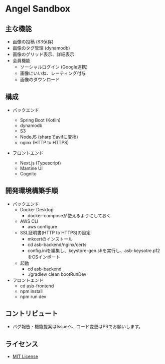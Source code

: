 # Angel Sandbox

## 主な機能
 - 画像の投稿 (S3保存)
 - 画像のタグ管理 (dynamodb)
 - 画像のグリッド表示、詳細表示
 - 会員機能
   - ソーシャルログイン (Google連携)
   - 画像にいいね、レーティング付与
   - 画像のダウンロード

## 構成
 - バックエンド
   - Spring Boot (Kotlin)
   - dynamodb
   - S3
   - NodeJS (sharpでavifに変換)
   - nginx (HTTP to HTTPS)

 - フロントエンド
   - Next.js (Typescript)
   - Mantine UI
   - Cognito

## 開発環境構築手順
 - バックエンド
   - Docker Desktop
     - docker-composeが使えるようにしておく
   - AWS CLI
     - aws configure
   - SSL証明書(HTTP to HTTPS)の設定
     - mkcertのインストール
     - cd asb-backend/nginx/certs
     - config.iniを編集し、keystore-gen.shを実行し、asb-keysotre.p12をOSインポート
   - 起動
     - cd asb-backend
     - ./gradlew clean bootRunDev
 - フロントエンド
   - cd asb-frontend
   - npm install
   - npm run dev

## コントリビュート
 - バグ報告・機能提案はIssueへ、コード変更はPRでお願いします。 

## ライセンス
 -  [MIT License](https://github.com/zer0-garden-0117/angel-sandbox/blob/main/LICENSE) 
